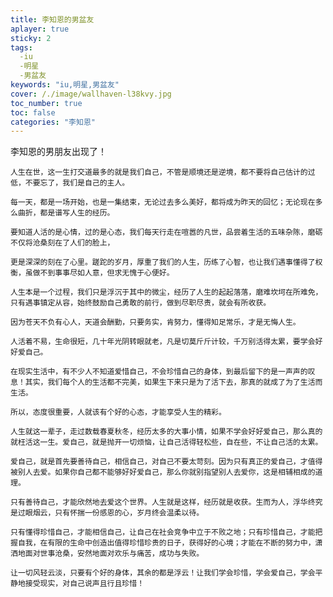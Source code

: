 ```yaml
---
title: 李知恩的男盆友
aplayer: true
sticky: 2
tags:
  -iu
  -明星
  -男盆友
keywords: "iu,明星,男盆友"  
cover: /./image/wallhaven-l38kvy.jpg
toc_number: true
toc: false
categories: "李知恩"
---
```


李知恩的男朋友出现了！

    人生在世，这一生打交道最多的就是我们自己，不管是顺境还是逆境，都不要将自己估计的过低，不要忘了，我们是自己的主人。
    
    每一天，都是一场开始，也是一集结束，无论过去多么美好，都将成为昨天的回忆；无论现在多么曲折，都是谱写人生的经历。　　
    
    要知道人活的是心情，过的是心态，我们每天行走在喧嚣的凡世，品尝着生活的五味杂陈，磨砺不仅将沧桑刻在了人们的脸上，
    
    更是深深的刻在了心里。蹉跎的岁月，厚重了我们的人生，历练了心智，也让我们遇事懂得了权衡，虽做不到事事尽如人意，但求无愧于心便好。
                                                            
    人生本是一个过程，我们只是浮沉于其中的微尘，经历了人生的起起落落，磨难坎坷在所难免，只有遇事镇定从容，始终鼓励自己勇敢的前行，做到尽职尽责，就会有所收获。
    
    因为苍天不负有心人，天道会酬勤，只要务实，肯努力，懂得知足常乐，才是无悔人生。
                                                            
    人活着不易，生命很短，几十年光阴转眼就老，凡是切莫斤斤计较，千万别活得太累，要学会好好爱自己。
                                                            
    在现实生活中，有不少人不知道爱惜自己，不会珍惜自己的身体，到最后留下的是一声声的叹息！其实，我们每个人的生活都不完美，如果生下来只是为了活下去，那真的就成了为了生活而生活。
     
    所以，态度很重要，人就该有个好的心态，才能享受人生的精彩。
                                                            
    人生就这一辈子，走过数载春夏秋冬，经历太多的大事小情，如果不学会好好爱自己，那么真的就枉活这一生。爱自己，就是抛开一切烦恼，让自己活得轻松些，自在些，不让自己活的太累。
                                                            
    爱自己，就是首先要善待自己，相信自己，对自己不要太苛刻。因为只有真正的爱自己，才值得被别人去爱。如果你自己都不能够好好爱自己，那么你就别指望别人去爱你，这是相辅相成的道理。
                                                            
    只有善待自己，才能欣然地去爱这个世界。人生就是这样，经历就是收获。生而为人，浮华终究是过眼烟云，只有怀揣一份感恩的心，岁月终会温柔以待。
                                                            
    只有懂得珍惜自己，才能相信自己，让自己在社会竞争中立于不败之地；只有珍惜自己，才能把握自我，在有限的生命中创造出值得珍惜珍贵的日子，获得好的心境；才能在不断的努力中，潇洒地面对世事沧桑，安然地面对欢乐与痛苦，成功与失败。
                                                            
    让一切风轻云淡，只要有个好的身体，其余的都是浮云！让我们学会珍惜，学会爱自己，学会平静地接受现实，对自己说声且行且珍惜！ 

   
 
